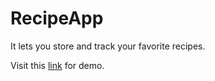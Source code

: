 # RecipeApp

It lets you store and track your favorite recipes.

Visit this [link](http://damp-cows.surge.sh/) for demo.
